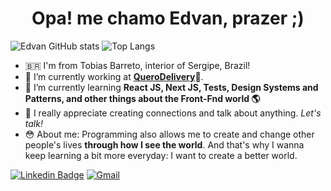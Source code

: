 <h1 align="center">Opa! me chamo Edvan, prazer ;)</h1>

![Edvan GitHub stats](https://github-readme-stats-edvansts.vercel.app/api?username=edvansts&theme=tokyonight&show_icons=true&count_private=true&hide=prs)
![Top Langs](https://github-readme-stats-edvansts.vercel.app/api/top-langs/?username=edvansts&layout=compact&theme=tokyonight)

- 🇧🇷  I'm from Tobias Barreto, interior of Sergipe, Brazil!
- 🔭  I’m currently working at <b>[QueroDelivery](https://querodelivery.com)</b>💜.
- 🌱  I’m currently learning <b>React JS, Next JS, Tests, Design Systems and Patterns, and other things about the Front-Fnd world 🌎</b>
- 💬  I really appreciate creating connections and talk about anything. <i>Let's talk!</i>
- 😳 About me: Programming also allows me to create and change other people's lives <b>through how I see the world</b>. And that's why I wanna keep learning a bit more everyday: I want to create a better world. 

[![Linkedin Badge](https://img.shields.io/badge/-Edvan_de_Matos-blue?style=flat-square&logo=Linkedin&logoColor=white&link=https://www.linkedin.com/in/matos-edvan/)](https://www.linkedin.com/in/matos-edvan/) 
[![Gmail](https://img.shields.io/badge/Gmail-D14836?style=flat-square&logo=gmail&logoColor=white)](mailto:edvan.stt02@gmail.com)
